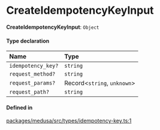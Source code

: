 # CreateIdempotencyKeyInput

 **CreateIdempotencyKeyInput**: `Object`

#### Type declaration

| Name | Type |
| :------ | :------ |
| `idempotency_key?` | `string` |
| `request_method?` | `string` |
| `request_params?` | Record<`string`, `unknown`\> |
| `request_path?` | `string` |

#### Defined in

[packages/medusa/src/types/idempotency-key.ts:1](https://github.com/medusajs/medusa/blob/3d9f5ae63/packages/medusa/src/types/idempotency-key.ts#L1)
